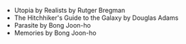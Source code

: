 * Utopia by Realists by Rutger Bregman
* The Hitchhiker's Guide to the Galaxy by Douglas Adams
* Parasite by Bong Joon-ho
* Memories by Bong Joon-ho
